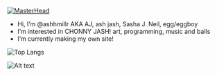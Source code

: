 [![MasterHead](https://i.pinimg.com/736x/a8/26/a1/a826a1450ebb0783a44822137d1c80d8.jpg)](https://github.com/ashhmillr)




- Hi, I’m @ashhmillr AKA AJ, ash jash, Sasha J. Neil, egg/eggboy
- I’m interested in CHONNY JASH! art, programming, music and balls
- I’m currently making my own site!

 ![Top Langs](https://github-readme-stats.vercel.app/api/top-langs/?username=ashhmillr&layout=compact)
 
 ![Alt text](https://spotify-recently-played-readme.vercel.app/api?user=31d2qsiawil3cfgdomg2jia5w4ka)
 
